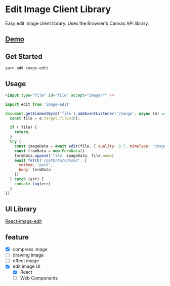 # Edit Image Client Library

Easy edit image client library. Uses the Browser's Canvas API library.

## [Demo](https://kmkzt.github.io/image-edit/)

## Get Started

```shell
yarn add image-edit
```

## Usage

```html
<input type="file" id="file" accept="image/*" />
```

```javascript
import edit from 'image-edit'

document.getElementById('file').addEventListener('change', async (e) => {
  const file = e.target.files[0];

  if (!file) {
    return;
  }
  try {
    const imageData = await edit(file, { quality: 0.7, mimeType: 'image/webp'})
    const fromData = new FormData()
    formData.append('file' imageData, file.name)
    await fetch('/path/to/upload', {
      method: 'post',
      body: formData
    })
  } catch (err) {
    console.log(err)
  }
})
```

## UI Library

[React-image-edit](./packages/react-image-edit)

## feature

- [x] compress image
- [ ] drawing image
- [ ] effect image
- [x] edit image UI
  - [x] React
  - [ ] Web Components

